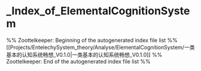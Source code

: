 # _Index_of_ElementalCognitionSystem
%% Zoottelkeeper: Beginning of the autogenerated index file list  %%
 [[Projects/EntelechySystem_theory/Analyse/ElementalCognitionSystem/一类基本的认知系统畅想_V0.1.0|一类基本的认知系统畅想_V0.1.0]]
%% Zoottelkeeper: End of the autogenerated index file list  %%
